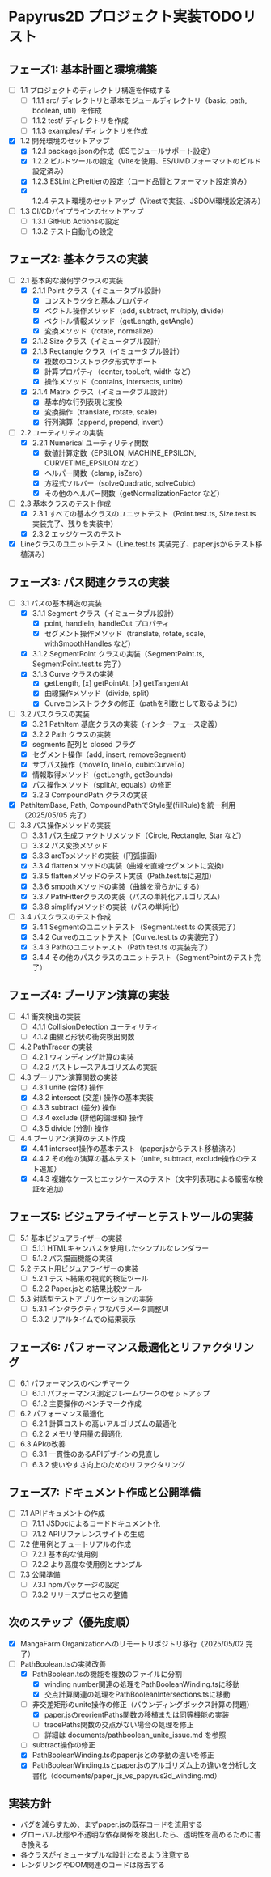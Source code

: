 # Papyrus2D プロジェクト実装TODOリスト

## フェーズ1: 基本計画と環境構築
- [ ] 1.1 プロジェクトのディレクトリ構造を作成する
  - [ ] 1.1.1 src/ ディレクトリと基本モジュールディレクトリ（basic, path, boolean, util）を作成
  - [ ] 1.1.2 test/ ディレクトリを作成
  - [ ] 1.1.3 examples/ ディレクトリを作成
- [x] 1.2 開発環境のセットアップ
  - [x] 1.2.1 package.jsonの作成（ESモジュールサポート設定）
  - [x] 1.2.2 ビルドツールの設定（Viteを使用、ES/UMDフォーマットのビルド設定済み）
  - [x] 1.2.3 ESLintとPrettierの設定（コード品質とフォーマット設定済み）
  - [x] 1.2.4 テスト環境のセットアップ（Vitestで実装、JSDOM環境設定済み）
- [ ] 1.3 CI/CDパイプラインのセットアップ
  - [ ] 1.3.1 GitHub Actionsの設定
  - [ ] 1.3.2 テスト自動化の設定

## フェーズ2: 基本クラスの実装
- [ ] 2.1 基本的な幾何学クラスの実装
  - [x] 2.1.1 Point クラス（イミュータブル設計）
    - [x] コンストラクタと基本プロパティ
    - [x] ベクトル操作メソッド（add, subtract, multiply, divide）
    - [x] ベクトル情報メソッド（getLength, getAngle）
    - [x] 変換メソッド（rotate, normalize）
  - [x] 2.1.2 Size クラス（イミュータブル設計）
  - [x] 2.1.3 Rectangle クラス（イミュータブル設計）
    - [x] 複数のコンストラクタ形式サポート
    - [x] 計算プロパティ（center, topLeft, width など）
    - [x] 操作メソッド（contains, intersects, unite）
  - [x] 2.1.4 Matrix クラス（イミュータブル設計）
    - [x] 基本的な行列表現と変換
    - [x] 変換操作（translate, rotate, scale）
    - [x] 行列演算（append, prepend, invert）
- [ ] 2.2 ユーティリティの実装
  - [x] 2.2.1 Numerical ユーティリティ関数
    - [x] 数値計算定数（EPSILON, MACHINE_EPSILON, CURVETIME_EPSILON など）
    - [x] ヘルパー関数（clamp, isZero）
    - [x] 方程式ソルバー（solveQuadratic, solveCubic）
    - [x] その他のヘルパー関数（getNormalizationFactor など）
- [ ] 2.3 基本クラスのテスト作成
  - [x] 2.3.1 すべての基本クラスのユニットテスト（Point.test.ts, Size.test.ts 実装完了、残りを実装中）
  - [x] 2.3.2 エッジケースのテスト
- [x] Lineクラスのユニットテスト（Line.test.ts 実装完了、paper.jsからテスト移植済み）

## フェーズ3: パス関連クラスの実装
- [ ] 3.1 パスの基本構造の実装
  - [x] 3.1.1 Segment クラス（イミュータブル設計）
    - [x] point, handleIn, handleOut プロパティ
    - [x] セグメント操作メソッド（translate, rotate, scale, withSmoothHandles など）
  - [x] 3.1.2 SegmentPoint クラスの実装（SegmentPoint.ts, SegmentPoint.test.ts 完了）
  - [x] 3.1.3 Curve クラスの実装
    - [x] getLength, [x] getPointAt, [x] getTangentAt
    - [x] 曲線操作メソッド（divide, split）
    - [x] Curveコンストラクタの修正（pathを引数として取るように）
- [ ] 3.2 パスクラスの実装
  - [x] 3.2.1 PathItem 基底クラスの実装（インターフェース定義）
  - [x] 3.2.2 Path クラスの実装
  - [x] segments 配列と closed フラグ
  - [x] セグメント操作（add, insert, removeSegment）
  - [x] サブパス操作（moveTo, lineTo, cubicCurveTo）
  - [x] 情報取得メソッド（getLength, getBounds）
  - [x] パス操作メソッド（splitAt, equals）の修正
  - [x] 3.2.3 CompoundPath クラスの実装
- [x] PathItemBase, Path, CompoundPathでStyle型(fillRule)を統一利用（2025/05/05 完了）
- [ ] 3.3 パス操作メソッドの実装
  - [ ] 3.3.1 パス生成ファクトリメソッド（Circle, Rectangle, Star など）
  - [ ] 3.3.2 パス変換メソッド
  - [x] 3.3.3 arcToメソッドの実装（円弧描画）
  - [x] 3.3.4 flattenメソッドの実装（曲線を直線セグメントに変換）
  - [x] 3.3.5 flattenメソッドのテスト実装（Path.test.tsに追加）
  - [x] 3.3.6 smoothメソッドの実装（曲線を滑らかにする）
  - [x] 3.3.7 PathFitterクラスの実装（パスの単純化アルゴリズム）
  - [x] 3.3.8 simplifyメソッドの実装（パスの単純化）
- [ ] 3.4 パスクラスのテスト作成
  - [x] 3.4.1 Segmentのユニットテスト（Segment.test.ts の実装完了）
  - [x] 3.4.2 Curveのユニットテスト（Curve.test.ts の実装完了）
  - [x] 3.4.3 Pathのユニットテスト（Path.test.ts の実装完了）
  - [x] 3.4.4 その他のパスクラスのユニットテスト（SegmentPointのテスト完了）

## フェーズ4: ブーリアン演算の実装
- [ ] 4.1 衝突検出の実装
  - [ ] 4.1.1 CollisionDetection ユーティリティ
  - [ ] 4.1.2 曲線と形状の衝突検出関数
- [ ] 4.2 PathTracer の実装
  - [ ] 4.2.1 ウィンディング計算の実装
  - [ ] 4.2.2 パストレースアルゴリズムの実装
- [ ] 4.3 ブーリアン演算関数の実装
  - [ ] 4.3.1 unite (合体) 操作
  - [x] 4.3.2 intersect (交差) 操作の基本実装
  - [ ] 4.3.3 subtract (差分) 操作
  - [ ] 4.3.4 exclude (排他的論理和) 操作
  - [ ] 4.3.5 divide (分割) 操作
- [ ] 4.4 ブーリアン演算のテスト作成
  - [x] 4.4.1 intersect操作の基本テスト（paper.jsからテスト移植済み）
  - [x] 4.4.2 その他の演算の基本テスト（unite, subtract, exclude操作のテスト追加）
  - [x] 4.4.3 複雑なケースとエッジケースのテスト（文字列表現による厳密な検証を追加）

## フェーズ5: ビジュアライザーとテストツールの実装
- [ ] 5.1 基本ビジュアライザーの実装
  - [ ] 5.1.1 HTMLキャンバスを使用したシンプルなレンダラー
  - [ ] 5.1.2 パス描画機能の実装
- [ ] 5.2 テスト用ビジュアライザーの実装
  - [ ] 5.2.1 テスト結果の視覚的検証ツール
  - [ ] 5.2.2 Paper.jsとの結果比較ツール
- [ ] 5.3 対話型テストアプリケーションの実装
  - [ ] 5.3.1 インタラクティブなパラメータ調整UI
  - [ ] 5.3.2 リアルタイムでの結果表示

## フェーズ6: パフォーマンス最適化とリファクタリング
- [ ] 6.1 パフォーマンスのベンチマーク
  - [ ] 6.1.1 パフォーマンス測定フレームワークのセットアップ
  - [ ] 6.1.2 主要操作のベンチマーク作成
- [ ] 6.2 パフォーマンス最適化
  - [ ] 6.2.1 計算コストの高いアルゴリズムの最適化
  - [ ] 6.2.2 メモリ使用量の最適化
- [ ] 6.3 APIの改善
  - [ ] 6.3.1 一貫性のあるAPIデザインの見直し
  - [ ] 6.3.2 使いやすさ向上のためのリファクタリング

## フェーズ7: ドキュメント作成と公開準備
- [ ] 7.1 APIドキュメントの作成
  - [ ] 7.1.1 JSDocによるコードドキュメント化
  - [ ] 7.1.2 APIリファレンスサイトの生成
- [ ] 7.2 使用例とチュートリアルの作成
  - [ ] 7.2.1 基本的な使用例
  - [ ] 7.2.2 より高度な使用例とサンプル
- [ ] 7.3 公開準備
  - [ ] 7.3.1 npmパッケージの設定
  - [ ] 7.3.2 リリースプロセスの整備

## 次のステップ（優先度順）
- [x] MangaFarm Organizationへのリモートリポジトリ移行（2025/05/02 完了）
- [ ] PathBoolean.tsの実装改善
  - [x] PathBoolean.tsの機能を複数のファイルに分割
    - [x] winding number関連の処理をPathBooleanWinding.tsに移動
    - [x] 交点計算関連の処理をPathBooleanIntersections.tsに移動
  - [ ] 非交差矩形のunite操作の修正（バウンディングボックス計算の問題）
    - [x] paper.jsのreorientPaths関数の移植または同等機能の実装
    - [ ] tracePaths関数の交点がない場合の処理を修正
    - [ ] 詳細は documents/pathboolean_unite_issue.md を参照
  - [ ] subtract操作の修正
  - [x] PathBooleanWinding.tsのpaper.jsとの挙動の違いを修正
  - [x] PathBooleanWinding.tsとpaper.jsのアルゴリズム上の違いを分析し文書化（documents/paper_js_vs_papyrus2d_winding.md）

## 実装方針
- バグを減らすため、まずpaper.jsの既存コードを流用する
- グローバル状態や不透明な依存関係を検出したら、透明性を高めるために書き換える
- 各クラスがイミュータブルな設計となるよう注意する
- レンダリングやDOM関連のコードは除去する